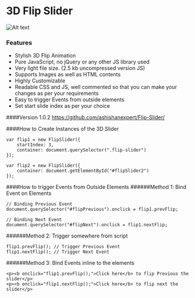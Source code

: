 3D Flip Slider
===========

![Alt text](http://oi58.tinypic.com/wcbwnb.jpg)

### Features
- Stylish 3D Flip Animation
- Pure JavaScript, no jQuery or any other JS library used
- Very light file size. (2.5 kb uncompressed version JS)
- Supports Images as well as HTML contents
- Highly Customizable
- Readable CSS and JS, well commented so that you can make your changes as per your requirements
- Easy to trigger Events from outside elements
- Set start slide index as per your choice

####Version 1.0.2
https://github.com/ashishanexpert/Flip-Slider/

####How to Create Instances of the 3D Slider
<pre><code>var flip1 = new FlipSlider({
	startIndex: 3,
    container: document.querySelector(".flip-slider")
});

var flip2 = new FlipSlider({
    container: document.getElementById("#flipSlider2")
});
</code></pre>

####How to trigger Events from Outside Elements
######Method 1: Bind Event on Elements
<pre><code>// Binding Previous Event
document.querySelector("#flipPrevious").onclick = flip1.prevFlip;

// Binding Next Event
document.querySelector("#flipNext").onclick = flip1.nextFlip;
</pre></code>

######Method 2: Trigger somewhere from script
<pre><code>flip1.prevFlip(); // Trigger Previous Event
flip1.nextFlip(); // Trigger Next Event
</pre></code>

######Method 3: Bind Events inline to the elements
<pre><code>&lt;p>&lt;b onclick="flip1.prevFlip();">Click here&lt;/b> to flip Previous the slider&lt;/p>
&lt;p>&lt;b onclick="flip1.nextFlip();">Click here&lt;/b> to flip next the slider&lt;/p>
</pre></code>
